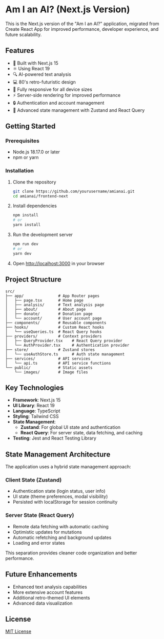 # Am I an AI? (Next.js Version)

This is the Next.js version of the "Am I an AI?" application, migrated from Create React App for improved performance, developer experience, and future scalability.

## Features

- 🚀 Built with Next.js 15
- ⚛️ Using React 19
- 🔍 AI-powered text analysis
- 💻 80's retro-futuristic design
- 📱 Fully responsive for all device sizes
- ⚡ Server-side rendering for improved performance
- 🔒 Authentication and account management
- 🔄 Advanced state management with Zustand and React Query

## Getting Started

### Prerequisites

- Node.js 18.17.0 or later
- npm or yarn

### Installation

1. Clone the repository

   ```bash
   git clone https://github.com/yourusername/amianai.git
   cd amianai/frontend-next
   ```

2. Install dependencies

   ```bash
   npm install
   # or
   yarn install
   ```

3. Run the development server

   ```bash
   npm run dev
   # or
   yarn dev
   ```

4. Open [http://localhost:3000](http://localhost:3000) in your browser

## Project Structure

```
src/
├── app/               # App Router pages
│   ├── page.tsx       # Home page
│   ├── analysis/      # Text analysis page
│   ├── about/         # About page
│   ├── donate/        # Donation page
│   └── account/       # User account page
├── components/        # Reusable components
├── hooks/             # Custom React hooks
│   └── useQueries.ts  # React Query hooks
├── providers/         # Context providers
│   ├── QueryProvider.tsx    # React Query provider
│   └── AuthProvider.tsx     # Authentication provider
├── store/             # Zustand stores
│   └── useAuthStore.ts      # Auth state management
├── services/          # API services
│   └── api.ts         # API service functions
└── public/            # Static assets
    └── images/        # Image files
```

## Key Technologies

- **Framework**: Next.js 15
- **UI Library**: React 19
- **Language**: TypeScript
- **Styling**: Tailwind CSS
- **State Management**:
  - **Zustand**: For global UI state and authentication
  - **React Query**: For server state, data fetching, and caching
- **Testing**: Jest and React Testing Library

## State Management Architecture

The application uses a hybrid state management approach:

### Client State (Zustand)

- Authentication state (login status, user info)
- UI state (theme preferences, modal visibility)
- Persisted with localStorage for session continuity

### Server State (React Query)

- Remote data fetching with automatic caching
- Optimistic updates for mutations
- Automatic refetching and background updates
- Loading and error states

This separation provides cleaner code organization and better performance.

## Future Enhancements

- Enhanced text analysis capabilities
- More extensive account features
- Additional retro-themed UI elements
- Advanced data visualization

## License

[MIT License](LICENSE)
